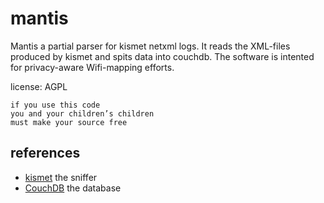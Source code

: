 mantis
======

Mantis a partial parser for kismet netxml logs. It reads the XML-files produced
by kismet and spits data into couchdb. The software is intented for
privacy-aware Wifi-mapping efforts.

license: AGPL
```
if you use this code
you and your children’s children
must make your source free
```

references
----------
* [kismet](http://www.kismetwireless.net/) the sniffer
* [CouchDB](http://www.couchdb.org) the database
